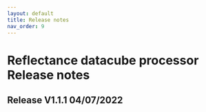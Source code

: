 ```yaml
---
layout: default
title: Release notes
nav_order: 9
---
```




# Reflectance datacube processor Release notes



## Release V1.1.1 04/07/2022


